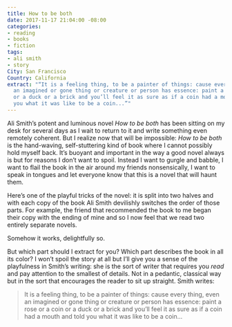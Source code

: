 ```yaml
---
title: How to be both
date: 2017-11-17 21:04:00 -08:00
categories:
- reading
- books
- fiction
tags:
- ali smith
- story
City: San Francisco
Country: California
extract: "“It is a feeling thing, to be a painter of things: cause every thing, even
  an imagined or gone thing or creature or person has essence: paint a rose or a coin
  or a duck or a brick and you’ll feel it as sure as if a coin had a mouth and told
  you what it was like to be a coin...”"
---
```


Ali Smith’s potent and luminous novel *How to be both* has been sitting on my desk for several days as I wait to return to it and write something even remotely coherent. But I realize now that will be impossible: *How to be both* is the hand-waving, self-stuttering kind of book where I cannot possibly hold myself back. It’s buoyant and important in the way a good novel always is but for reasons I don’t want to spoil. Instead I want to gurgle and babble, I want to flail the book in the air around my friends nonsensically, I want to speak in tongues and let everyone know that this is a novel that will haunt them. 

Here’s one of the playful tricks of the novel: it is split into two halves and with each copy of the book Ali Smith devilishly switches the order of those parts. For example, the friend that recommended the book to me began their copy with the ending of mine and so I now feel that we read two entirely separate novels.

Somehow it works, delightfully so.

But which part should I extract for you? Which part describes the book in all its color? I won’t spoil the story at all but I’ll give you a sense of the playfulness in Smith’s writing: she is the sort of writer that requires you *read* and pay attention to the smallest of details. Not in a pedantic, classical way but in the sort that encourages the reader to sit up straight. Smith writes:

> It is a feeling thing, to be a painter of things: cause every thing, even an imagined or gone thing or creature or person has essence: paint a rose or a coin or a duck or a brick and you’ll feel it as sure as if a coin had a mouth and told you what it was like to be a coin...